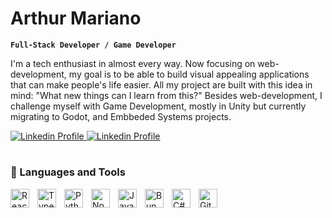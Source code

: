 # Arthur Mariano

**`Full-Stack Developer / Game Developer`**

I'm a tech enthusiast in almost every way. Now focusing on web-development, my goal is to be able to build visual appealing applications that can make people's life easier. All my project are built with this idea in mind: "What new things can I learn from this?"
Besides web-development, I challenge myself with Game Development, mostly in Unity but currently migrating to Godot, and Embbeded Systems projects.

<p align="left">
  <a href="https://www.linkedin.com/in/arthvm/">
    <img alt="Linkedin Profile" title="Check my LinkedIn profile" src="https://img.shields.io/badge/Arthur_Mariano-33389e?style=flat-square&logo=Linkedin&logoColor=white"/>
  </a>
    
  <a href="mailto:arthur.vieiramariano@gmail.com">
    <img alt="Linkedin Profile" title="Contact me on email" src="https://img.shields.io/badge/arthur.vieiramariano@gmail.com-33389e?style=flat-square&logo=Gmail&logoColor=white"/>
  </a>
</p>

#

### 🧰 Languages and Tools

<img align="left" alt="React" width="30px" style="padding-right:10px;" src="https://cdn.jsdelivr.net/gh/devicons/devicon@latest/icons/react/react-original.svg" />
<img align="left" alt="TypeScript" width="30px" style="padding-right:10px;" src="https://cdn.jsdelivr.net/gh/devicons/devicon@latest/icons/typescript/typescript-original.svg" />
<img align="left" alt="Python" width="30px" style="padding-right:10px;" src="https://cdn.jsdelivr.net/gh/devicons/devicon@latest/icons/python/python-original.svg" />
<img align="left" alt="NodeJS" width="30px" style="padding-right:10px;" src="https://cdn.jsdelivr.net/gh/devicons/devicon@latest/icons/nodejs/nodejs-original.svg" />
<img align="left" alt="Java" width="30px" style="padding-right:10px;" src="https://cdn.jsdelivr.net/gh/devicons/devicon@latest/icons/java/java-original.svg" />
<img align="left" alt="Bun" width="30px" style="padding-right:10px;" src="https://cdn.jsdelivr.net/gh/devicons/devicon@latest/icons/bun/bun-original.svg" />
<img align="left" alt="C#" width="30px" style="padding-right:10px;" src="https://cdn.jsdelivr.net/gh/devicons/devicon@latest/icons/csharp/csharp-original.svg" />
<img align="left" alt="Git" width="30px" style="padding-right:10px;" src="https://cdn.jsdelivr.net/gh/devicons/devicon@latest/icons/git/git-original.svg" />
